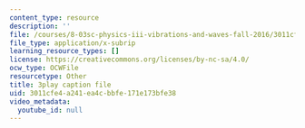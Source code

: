 ```yaml
---
content_type: resource
description: ''
file: /courses/8-03sc-physics-iii-vibrations-and-waves-fall-2016/3011cfe4a241ea4cbbfe171e173bfe38_Ahv7Akj2xs4.srt
file_type: application/x-subrip
learning_resource_types: []
license: https://creativecommons.org/licenses/by-nc-sa/4.0/
ocw_type: OCWFile
resourcetype: Other
title: 3play caption file
uid: 3011cfe4-a241-ea4c-bbfe-171e173bfe38
video_metadata:
  youtube_id: null
---
```

